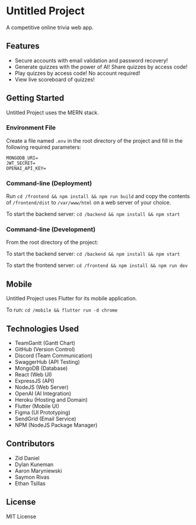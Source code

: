 # Untitled Project

A competitive online trivia web app.

## Features

- Secure accounts with email validation and password recovery!
- Generate quizzes with the power of AI! Share quizzes by access code!
- Play quizzes by access code! No account required!
- View live scoreboard of quizzes!

## Getting Started

Untitled Project uses the MERN stack.

### Environment File

Create a file named `.env` in the root directory of the project and fill in the following required parameters:

```
MONGODB_URI=
JWT_SECRET=
OPENAI_API_KEY=
```

### Command-line (Deployment)

Run `cd /frontend && npm install && npm run build` and copy the contents of `/frontend/dist` to `/var/www/html` on a web server of your choice.

To start the backend server: `cd /backend && npm install && npm start`

### Command-line (Development)

From the root directory of the project:

To start the backend server: `cd /backend && npm install && npm start`

To start the frontend server: `cd /frontend && npm install && npm run dev`

## Mobile

Untitled Project uses Flutter for its mobile application.

To run: `cd /mobile && flutter run -d chrome`

## Technologies Used

- TeamGantt (Gantt Chart)
- GitHub (Version Control)
- Discord (Team Communication)
- SwaggerHub (API Testing)
- MongoDB (Database)
- React (Web UI)
- ExpressJS (API)
- NodeJS (Web Server)
- OpenAI (AI Integration)
- Heroku (Hosting and Domain)
- Flutter (Mobile UI)
- Figma (UI Prototyping)
- SendGrid (Email Service)
- NPM (NodeJS Package Manager)

## Contributors

- Zid Daniel
- Dylan Kuneman
- Aaron Maryniewski
- Saymon Rivas
- Ethan Tsillas

## License

MIT License
